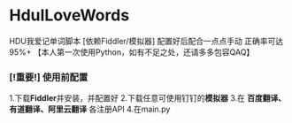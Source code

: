 # HduILoveWords
HDU我爱记单词脚本 [依赖Fiddler/模拟器]
配置好后配合一点点手动 正确率可达95%+
【本人第一次使用Python，如有不足之处，还请多多包容QAQ】

### [!重要!] 使用前配置
1.下载**Fiddler**并安装，并配置好
2.下载任意可使用钉钉的**模拟器**
3.在 **百度翻译、有道翻译、阿里云翻译** 各注册API
4.在main.py
